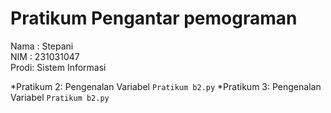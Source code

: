 # Pratikum Pengantar pemograman
<p></p>

<div> Nama : Stepani </div>
<div> NIM  : 231031047</div>
<div> Prodi: Sistem Informasi</div>

*Pratikum 2: Pengenalan Variabel `Pratikum b2.py`
*Pratikum 3: Pengenalan Variabel `Pratikum b2.py`

